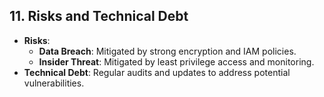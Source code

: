 ## 11. Risks and Technical Debt
- **Risks**:
    - **Data Breach**: Mitigated by strong encryption and IAM policies.
    - **Insider Threat**: Mitigated by least privilege access and monitoring.
- **Technical Debt**: Regular audits and updates to address potential vulnerabilities.